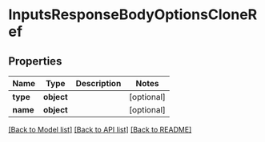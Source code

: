 # InputsResponseBodyOptionsCloneRef

## Properties
Name | Type | Description | Notes
------------ | ------------- | ------------- | -------------
**type** | **object** |  | [optional] 
**name** | **object** |  | [optional] 

[[Back to Model list]](../README.md#documentation-for-models) [[Back to API list]](../README.md#documentation-for-api-endpoints) [[Back to README]](../README.md)

